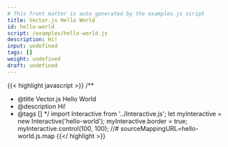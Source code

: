 ```yaml
---
# This front matter is auto generated by the examples.js script
title: Vector.js Hello World
id: hello-world
script: /examples/hello-world.js
description: Hi!
input: undefined
tags: []
weight: undefined
draft: undefined
---
```


{{< highlight javascript >}}
/**
* @title Vector.js Hello World
* @description Hi!
* @tags []
*/
import Interactive from '../Interactive.js';
let myInteractive = new Interactive('hello-world');
myInteractive.border = true;
myInteractive.control(100, 100);
//# sourceMappingURL=hello-world.js.map
{{</ highlight >}}

